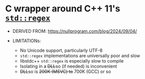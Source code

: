 # C wrapper around C++ 11's [`std::regex`](https://en.cppreference.com/w/cpp/regex)

- DERIVED FROM: https://nullprogram.com/blog/2024/09/04/

- LIMITATIONs:
  - No Unicode support, particularly UTF-8
  - `std::regex` implementations are universally poor and slow
  - libstdc++ `std::regex` is especially slow to compile
  - Isolating in a ~~DLL~~so (if needed) is inconvenient
  - ~~DLL~~so is ~~200K (MSVC) to~~ 700K (GCC) or so
